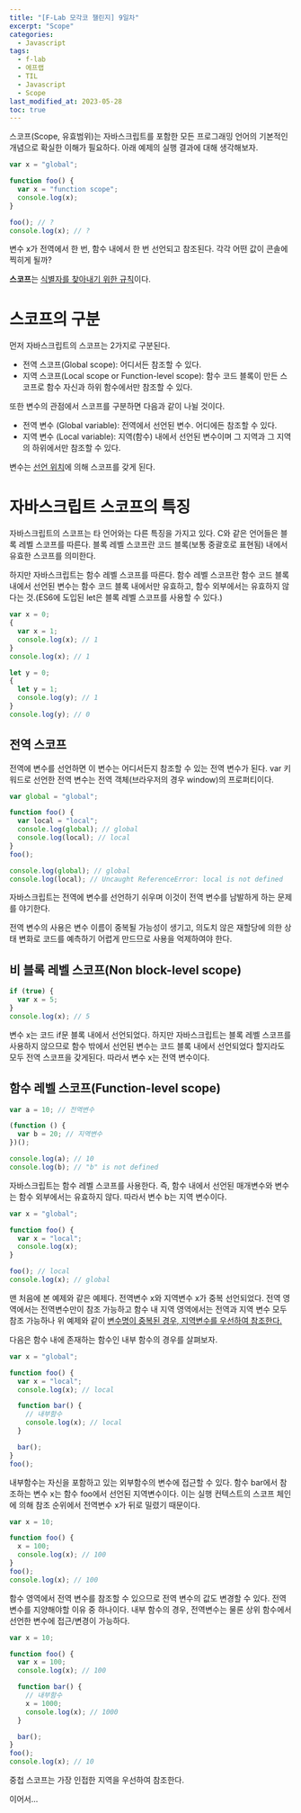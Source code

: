 ```yaml
---
title: "[F-Lab 모각코 챌린지] 9일차"
excerpt: "Scope"
categories:
  - Javascript
tags:
  - f-lab
  - 에프랩
  - TIL
  - Javascript
  - Scope
last_modified_at: 2023-05-28
toc: true
---
```


스코프(Scope, 유효범위)는 자바스크립트를 포함한 모든 프로그래밍 언어의 기본적인 개념으로 확실한 이해가 필요하다. 아래 예제의 실행 결과에 대해 생각해보자.

```javascript
var x = "global";

function foo() {
  var x = "function scope";
  console.log(x);
}

foo(); // ?
console.log(x); // ?
```

변수 x가 전역에서 한 번, 함수 내에서 한 번 선언되고 참조된다. 각각 어떤 값이 콘솔에 찍히게 될까?

**스코프**는 <u>식별자를 찾아내기 위한 규칙</u>이다.

# 스코프의 구분

먼저 자바스크립트의 스코프는 2가지로 구분된다.

- 전역 스코프(Global scope): 어디서든 참조할 수 있다.
- 지역 스코프(Local scope or Function-level scope): 함수 코드 블록이 만든 스코프로 함수 자신과 하위 함수에서만 참조할 수 있다.

또한 변수의 관점에서 스코프를 구분하면 다음과 같이 나뉠 것이다.

- 전역 변수 (Global variable): 전역에서 선언된 변수. 어디에든 참조할 수 있다.
- 지역 변수 (Local variable): 지역(함수) 내에서 선언된 변수이며 그 지역과 그 지역의 하위에서만 참조할 수 있다.

변수는 <u>선언 위치</u>에 의해 스코프를 갖게 된다.

# 자바스크립트 스코프의 특징

자바스크립트의 스코프는 타 언어와는 다른 특징을 가지고 있다. C와 같은 언어들은 블록 레벨 스코프를 따른다. 블록 레벨 스코프란 코드 블록(보통 중괄호로 표현됨) 내에서 유효한 스코프를 의미한다.

하지만 자바스크립트는 함수 레벨 스코프를 따른다. 함수 레벨 스코프란 함수 코드 블록 내에서 선언된 변수는 함수 코드 블록 내에서만 유효하고, 함수 외부에서는 유효하지 않다는 것.(ES6에 도입된 let은 블록 레벨 스코프를 사용할 수 있다.)

```javascript
var x = 0;
{
  var x = 1;
  console.log(x); // 1
}
console.log(x); // 1

let y = 0;
{
  let y = 1;
  console.log(y); // 1
}
console.log(y); // 0
```

## 전역 스코프

전역에 변수를 선언하면 이 변수는 어디서든지 참조할 수 있는 전역 변수가 된다. var 키워드로 선언한 전역 변수는 전역 객체(브라우저의 경우 window)의 프로퍼티이다.

```javascript
var global = "global";

function foo() {
  var local = "local";
  console.log(global); // global
  console.log(local); // local
}
foo();

console.log(global); // global
console.log(local); // Uncaught ReferenceError: local is not defined
```

자바스크립트는 전역에 변수를 선언하기 쉬우며 이것이 전역 변수를 남발하게 하는 문제를 야기한다.

전역 변수의 사용은 변수 이름이 중복될 가능성이 생기고, 의도치 않은 재할당에 의한 상태 변화로 코드를 예측하기 어렵게 만드므로 사용을 억제하여야 한다.

## 비 블록 레벨 스코프(Non block-level scope)

```javascript
if (true) {
  var x = 5;
}
console.log(x); // 5
```

변수 x는 코드 if문 블록 내에서 선언되었다. 하지만 자바스크립트는 블록 레벨 스코프를 사용하지 않으므로 함수 밖에서 선언된 변수는 코드 블록 내에서 선언되었다 할지라도 모두 전역 스코프을 갖게된다. 따라서 변수 x는 전역 변수이다.

## 함수 레벨 스코프(Function-level scope)

```javascript
var a = 10; // 전역변수

(function () {
  var b = 20; // 지역변수
})();

console.log(a); // 10
console.log(b); // "b" is not defined
```

자바스크립트는 함수 레벨 스코프를 사용한다. 즉, 함수 내에서 선언된 매개변수와 변수는 함수 외부에서는 유효하지 않다. 따라서 변수 b는 지역 변수이다.

```javascript
var x = "global";

function foo() {
  var x = "local";
  console.log(x);
}

foo(); // local
console.log(x); // global
```

맨 처음에 본 예제와 같은 예제다. 전역변수 x와 지역변수 x가 중복 선언되었다. 전역 영역에서는 전역변수만이 참조 가능하고 함수 내 지역 영역에서는 전역과 지역 변수 모두 참조 가능하나 위 예제와 같이 <u>변수명이 중복된 경우, 지역변수를 우선하여 참조한다.</u>

다음은 함수 내에 존재하는 함수인 내부 함수의 경우를 살펴보자.

```javascript
var x = "global";

function foo() {
  var x = "local";
  console.log(x); // local

  function bar() {
    // 내부함수
    console.log(x); // local
  }

  bar();
}
foo();
```

내부함수는 자신을 포함하고 있는 외부함수의 변수에 접근할 수 있다. 함수 bar에서 참조하는 변수 x는 함수 foo에서 선언된 지역변수이다. 이는 실행 컨텍스트의 스코프 체인에 의해 참조 순위에서 전역변수 x가 뒤로 밀렸기 때문이다.

```javascript
var x = 10;

function foo() {
  x = 100;
  console.log(x); // 100
}
foo();
console.log(x); // 100
```

함수 영역에서 전역 변수를 참조할 수 있으므로 전역 변수의 값도 변경할 수 있다. 전역 변수를 지양해야할 이유 중 하나이다. 내부 함수의 경우, 전역변수는 물론 상위 함수에서 선언한 변수에 접근/변경이 가능하다.

```javascript
var x = 10;

function foo() {
  var x = 100;
  console.log(x); // 100

  function bar() {
    // 내부함수
    x = 1000;
    console.log(x); // 1000
  }

  bar();
}
foo();
console.log(x); // 10
```

중첩 스코프는 가장 인접한 지역을 우선하여 참조한다.

이어서...
